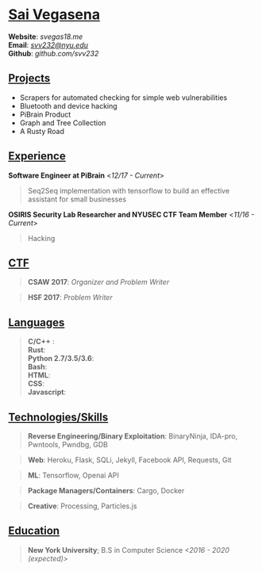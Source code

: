 <u>Sai Vegasena                                                                   </u>
==================

**Website**: *svegas18.me* <br />
**Email**:   *svv232@nyu.edu* <br />
**Github**:  *github.com/svv232* <br />

<u>Projects      </u>
-----------------
- Scrapers for automated checking for simple web vulnerabilities
- Bluetooth and device hacking 
- PiBrain Product
- Graph and Tree Collection
- A Rusty Road

<u>Experience    </u>
-----------------
**Software Engineer at PiBrain**        <*12/17 - Current*>
> Seq2Seq implementation with tensorflow to build an effective assistant for small businesses

**OSIRIS Security Lab Researcher and NYUSEC CTF Team Member**   <*11/16 - Current*>
> Hacking

<u>CTF           </u>
-----------
> **CSAW 2017**: *Organizer and Problem Writer*

> **HSF 2017**: *Problem Writer*

<u>Languages     </u>
----------------
> **C/C++** : <br />
> **Rust**: <br />
> **Python 2.7/3.5/3.6**: <br />
> **Bash**: <br />
> **HTML**: <br />
> **CSS**: <br />
> **Javascript**: <br />

<u>Technologies/Skills      </u>
---------------------------

> **Reverse Engineering/Binary Exploitation**: BinaryNinja, IDA-pro, Pwntools, 
 Pwndbg, GDB

> **Web**: Heroku, Flask, SQLi, Jekyll, Facebook API, Requests, Git 

> **ML**: Tensorflow, Openai API

> **Package Managers/Containers**: Cargo, Docker

> **Creative**: Processing, Particles.js

<u>Education         </u>
---------
> **New York University**;  B.S in Computer Science       *<2016 - 2020 (expected)>*
